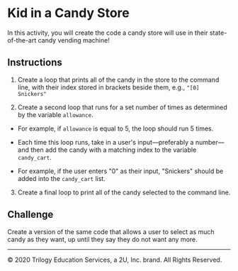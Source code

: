# Kid in a Candy Store

In this activity, you will create the code a candy store will use in their state-of-the-art candy vending machine!

## Instructions

1. Create a loop that prints all of the candy in the store to the command line, with their index stored in brackets beside them, e.g., `"[0] Snickers"`

2. Create a second loop that runs for a set number of times as determined by the variable `allowance`.

  * For example, if `allowance` is equal to 5, the loop should run 5 times.

  * Each time this loop runs, take in a user's input––preferably a number––and then add the candy with a matching index to the variable `candy_cart`.

  * For example, if the user enters "0" as their input, "Snickers" should be added into the `candy_cart` list.

3. Create a final loop to print all of the candy selected to the command line.

## Challenge

Create a version of the same code that allows a user to select as much candy as they want, up until they say they do not want any more.

---

© 2020 Trilogy Education Services, a 2U, Inc. brand. All Rights Reserved.
